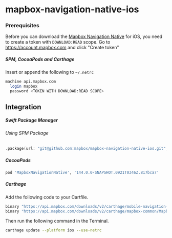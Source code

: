 # mapbox-navigation-native-ios

### Prerequisites

Before you can download the [Mapbox Navigation Native](https://github.com/mapbox/mapbox-navigation-native) for iOS, you need to create a token with `DOWNLOAD:READ` scope.
Go to https://account.mapbox.com and click "Create token"

##### SPM, CocoaPods and Carthage
Insert or append the following to `~/.netrc`

```bash
machine api.mapbox.com
  login mapbox
  password <TOKEN WITH DOWNLOAD:READ SCOPE>
```

## Integration

##### Swift Package Manager

###### Using SPM Package

```swift
.package(url: "git@github.com:mapbox/mapbox-navigation-native-ios.git", from: "144.0.0-SNAPSHOT.0921T0346Z.817bca7"),
```

##### CocoaPods

```ruby
pod 'MapboxNavigationNative', '144.0.0-SNAPSHOT.0921T0346Z.817bca7'
```

##### Carthage

Add the following code to your Cartfile.

```bash
binary "https://api.mapbox.com/downloads/v2/carthage/mobile-navigation-native/MapboxNavigationNative.json" == 144.0.0-SNAPSHOT.0921T0346Z.817bca7
binary "https://api.mapbox.com/downloads/v2/carthage/mapbox-common/MapboxCommon-ios.json" == 24.0.0-beta.4
```

Then run the following command in the Terminal.
```bash
carthage update --platform ios --use-netrc
```
